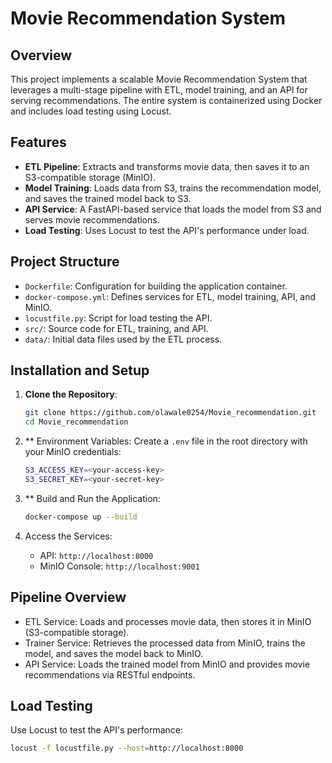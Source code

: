 # Movie Recommendation System

## Overview

This project implements a scalable Movie Recommendation System that leverages a multi-stage pipeline with ETL, model training, and an API for serving recommendations. The entire system is containerized using Docker and includes load testing using Locust.

## Features

- **ETL Pipeline**: Extracts and transforms movie data, then saves it to an S3-compatible storage (MinIO).
- **Model Training**: Loads data from S3, trains the recommendation model, and saves the trained model back to S3.
- **API Service**: A FastAPI-based service that loads the model from S3 and serves movie recommendations.
- **Load Testing**: Uses Locust to test the API's performance under load.

## Project Structure

- `Dockerfile`: Configuration for building the application container.
- `docker-compose.yml`: Defines services for ETL, model training, API, and MinIO.
- `locustfile.py`: Script for load testing the API.
- `src/`: Source code for ETL, training, and API.
- `data/`: Initial data files used by the ETL process.

## Installation and Setup

1. **Clone the Repository**:
   ```bash
   git clone https://github.com/olawale0254/Movie_recommendation.git
   cd Movie_recommendation
   ```

2. ** Environment Variables: Create a `.env` file in the root directory with your MinIO credentials:
   ```bash
   S3_ACCESS_KEY=<your-access-key>
   S3_SECRET_KEY=<your-secret-key>
   ```
3. ** Build and Run the Application:
   ```bash
   docker-compose up --build
   ```
4. Access the Services:
   - API: `http://localhost:8000`
   - MinIO Console: `http://localhost:9001`
## Pipeline Overview
- ETL Service: Loads and processes movie data, then stores it in MinIO (S3-compatible storage).
- Trainer Service: Retrieves the processed data from MinIO, trains the model, and saves the model back to MinIO.
- API Service: Loads the trained model from MinIO and provides movie recommendations via RESTful endpoints.

## Load Testing
Use Locust to test the API's performance:
```bash
locust -f locustfile.py --host=http://localhost:8000
```
